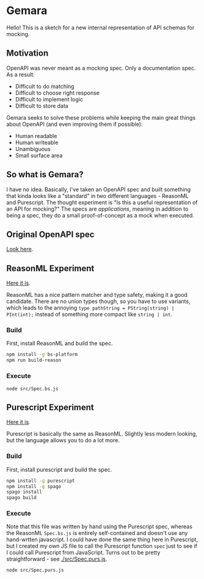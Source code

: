 # Gemara

Hello!
This is a sketch for a new internal representation of API schemas for mocking.

## Motivation

OpenAPI was never meant as a mocking spec. Only a documentation spec. As a result:

- Difficult to do matching
- Difficult to choose right response
- Difficult to implement logic
- Difficult to store data

Gemara seeks to solve these problems while keeping the main great things about OpenAPI (and even improving them if possible):

- Human readable
- Human writeable
- Unambiguous
- Small surface area

## So what is Gemara?

I have no idea. Basically, I've taken an OpenAPI spec and built something that kinda looks like a "standard" in two different languages - ReasonML and Purescript.  The thought experiment is "Is this a useful representation of an API for mocking?"  The specs are *applications*, meaning in addition to being a spec, they do a small proof-of-concept as a mock when executed.

## Original OpenAPI spec

[Look here](./src/index.yml).

## ReasonML Experiment

[Here it is](./src/Spec.re).

ReasonML has a nice pattern matcher and type safety, making it a good candidate. There are no union types though, so you have to use variants, which leads to the annoying `type pathString = PString(string) | PInt(int);` instead of something more compact like `string | int`.

### Build

First, install ReasonML and build the spec.

```bash
npm install -g bs-platform
npm run build-reason
```

### Execute

```
node src/Spec.bs.js
```

## Purescript Experiment

[Here it is](./src/Spec.purs).

Purescript is basically the same as ReasonML. Slightly less modern looking, but the language allows you to do a lot more.

### Build

First, install purescript and build the spec.

```bash
npm install -g purescript
npm install -g spago
spago install
spago build
```

### Execute

Note that this file was written by hand using the Purescript spec, whereas the ReasonML `Spec.bs.js` is entirely self-contained and doesn't use any hand-wrtten javascript. I could have done the same thing here in Purescript, but I created my own JS file to call the Purescript function `spec` just to see if I could call Purescript from JavaScript. Turns out to be pretty straightforward - see [./src/Spec.purs.js](./src/Spec.purs.js).

```
node src/Spec.purs.js   
```
